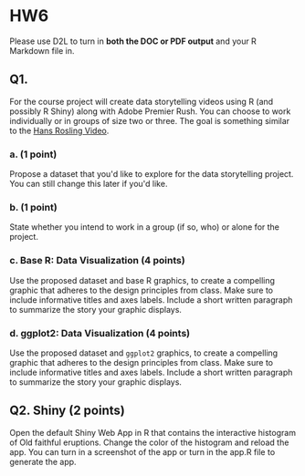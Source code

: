 # HW6

Please use D2L to turn in **both the DOC or PDF output** and your R Markdown file in.


## Q1.
For the course project will create data storytelling videos using R (and possibly R Shiny) along with Adobe Premier Rush. You can choose to work individually or in groups of size two or three. The goal is something similar to the [Hans Rosling Video](https://www.youtube.com/embed/jbkSRLYSojo?rel=0).

### a. (1 point)
Propose a dataset that you'd like to explore for the data storytelling project. You can still change this later if you'd like.

### b. (1 point)
State whether you intend to work in a group (if so, who) or alone for the project.

### c. Base R: Data Visualization (4 points)

Use the proposed dataset and base R graphics, to create a compelling graphic that adheres to the design principles from class. Make sure to include informative titles and axes labels. Include a short written paragraph to summarize the story your graphic displays.

### d. ggplot2: Data Visualization (4 points)

Use the proposed dataset and `ggplot2`  graphics, to create a compelling graphic that adheres to the design principles from class. Make sure to include informative titles and axes labels. Include a short written paragraph to summarize the story your graphic displays.


## Q2. Shiny (2 points)

Open the default Shiny Web App in R that contains the interactive histogram of Old faithful eruptions. Change the color of the histogram and reload the app. You can turn in a screenshot of the app or turn in the app.R file to generate the app.
